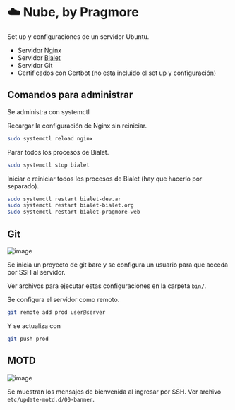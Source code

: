 # ☁️ Nube, by Pragmore

Set up y configuraciones de un servidor Ubuntu.

* Servidor Nginx
* Servidor [Bialet](https://github.com/bialet/bialet)
* Servidor Git
* Certificados con Certbot (no esta incluido el set up y configuración)

## Comandos para administrar

Se administra con systemctl

Recargar la configuración de Nginx sin reiniciar.

```bash
sudo systemctl reload nginx
```

Parar todos los procesos de Bialet.

```bash
sudo systemctl stop bialet
```

Iniciar o reiniciar todos los procesos de Bialet (hay que hacerlo por separado).

```bash
sudo systemctl restart bialet-dev.ar
sudo systemctl restart bialet-bialet.org
sudo systemctl restart bialet-pragmore-web
```

## Git

![image](https://github.com/pragmore/nube-server/assets/142173/fe1ab9b5-0e3c-49b1-a98c-5964ea7760d8)

Se inicia un proyecto de git bare y se configura un usuario para que acceda por SSH al servidor.

Ver archivos para ejecutar estas configuraciones en la carpeta `bin/`.

Se configura el servidor como remoto.

```bash
git remote add prod user@server
```

Y se actualiza con

```bash
git push prod
```

## MOTD

![image](https://github.com/pragmore/nube-server/assets/142173/fc747929-970b-464e-8e2b-5603bc85a173)


Se muestran los mensajes de bienvenida al ingresar por SSH. Ver archivo `etc/update-motd.d/00-banner`.
